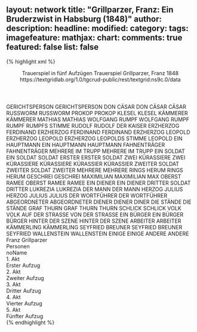 layout: network
title: "Grillparzer, Franz: Ein Bruderzwist in Habsburg (1848)"
author:
description:
headline:
modified:
category:
tags:
imagefeature:
mathjax:
chart:
comments: true
featured: false
list: false
---
{% highlight xml %}
<?xml-model href="https://raw.githubusercontent.com/DLiNa/project/master/rules/lina.rnc"?><?xml-model href="https://raw.githubusercontent.com/DLiNa/project/master/rules/lina.sch"?>
<play xmlns="http://lina.digital">
  <header>
    <title>Ein Bruderzwist in Habsburg</title>
    <subtitle>Trauerspiel in fünf Aufzügen</subtitle>
    <genretitle>Trauerspiel</genretitle>
    <author>Grillparzer, Franz</author>
    <date type="print"/>
    <date type="premiere" when="1872"/>
    <date type="written" when="1848">1848</date>
    <source>https://textgridlab.org/1.0/tgcrud-public/rest/textgrid:ns9c.0/data</source>
  </header>
  <personae>
    <character>
      <name>GERICHTSPERSON</name>
      <alias xml:id="gerichtsperson">
        <name>GERICHTSPERSON</name>
      </alias>
    </character>
    <character>
      <name>DON CÄSAR</name>
      <alias xml:id="don_cäsar">
        <name>DON CÄSAR</name>
      </alias>
      <alias xml:id="cäsar">
        <name>CÄSAR</name>
      </alias>
    </character>
    <character>
      <name>RUSSWORM</name>
      <alias xml:id="russworm">
        <name>RUSSWORM</name>
      </alias>
    </character>
    <character>
      <name>PROKOP</name>
      <alias xml:id="prokop">
        <name>PROKOP</name>
      </alias>
    </character>
    <character>
      <name>KLESEL</name>
      <alias xml:id="klesel">
        <name>KLESEL</name>
      </alias>
    </character>
    <character>
      <name>KÄMMERER</name>
      <alias xml:id="kämmerer">
        <name>KÄMMERER</name>
      </alias>
    </character>
    <character>
      <name>MATHIAS</name>
      <alias xml:id="mathias">
        <name>MATHIAS</name>
      </alias>
    </character>
    <character>
      <name>WOLFGANG RUMPF</name>
      <alias xml:id="wolfgang_rumpf">
        <name>WOLFGANG RUMPF</name>
      </alias>
      <alias xml:id="rumpf">
        <name>RUMPF</name>
      </alias>
      <alias xml:id="rumpfs_stimme">
        <name>RUMPFS STIMME</name>
      </alias>
    </character>
    <character>
      <name>RUDOLF</name>
      <alias xml:id="rudolf">
        <name>RUDOLF</name>
      </alias>
      <alias xml:id="der_kaiser">
        <name>DER KAISER</name>
      </alias>
    </character>
    <character>
      <name>ERZHERZOG FERDINAND</name>
      <alias xml:id="erzherzog_ferdinand">
        <name>ERZHERZOG FERDINAND</name>
      </alias>
      <alias xml:id="ferdinand">
        <name>FERDINAND</name>
      </alias>
    </character>
    <character>
      <name>ERZHERZOG LEOPOLD</name>
      <alias xml:id="erzherzog_leopold">
        <name>ERZHERZOG LEOPOLD</name>
      </alias>
      <alias xml:id="erzherzog_leopolds_stimme">
        <name>ERZHERZOG LEOPOLDS STIMME</name>
      </alias>
      <alias xml:id="leopold">
        <name>LEOPOLD</name>
      </alias>
    </character>
    <character>
      <name>EIN HAUPTMANN</name>
      <alias xml:id="ein_hauptmann">
        <name>EIN HAUPTMANN</name>
      </alias>
      <alias xml:id="hauptmann">
        <name>HAUPTMANN</name>
      </alias>
    </character>
    <character>
      <name>FAHNENTRÄGER</name>
      <alias xml:id="fahnenträger">
        <name>FAHNENTRÄGER</name>
      </alias>
    </character>
    <character>
      <name>MEHRERE IM TRUPP</name>
      <alias xml:id="mehrere_im_trupp">
        <name>MEHRERE IM TRUPP</name>
      </alias>
    </character>
    <character>
      <name>EIN SOLDAT</name>
      <alias xml:id="ein_soldat">
        <name>EIN SOLDAT</name>
      </alias>
      <alias xml:id="soldat">
        <name>SOLDAT</name>
      </alias>
      <alias xml:id="erster">
        <name>ERSTER</name>
      </alias>
      <alias xml:id="erster_soldat">
        <name>ERSTER SOLDAT</name>
      </alias>
    </character>
    <character>
      <name>ZWEI KÜRASSIERE</name>
      <alias xml:id="zwei_kürassiere">
        <name>ZWEI KÜRASSIERE</name>
      </alias>
      <alias xml:id="kürassiere">
        <name>KÜRASSIERE</name>
      </alias>
    </character>
    <character>
      <name>KÜRASSIER</name>
      <alias xml:id="kürassier">
        <name>KÜRASSIER</name>
      </alias>
    </character>
    <character>
      <name>ZWEITER SOLDAT</name>
      <alias xml:id="zweiter_soldat">
        <name>ZWEITER SOLDAT</name>
      </alias>
      <alias xml:id="zweiter">
        <name>ZWEITER</name>
      </alias>
    </character>
    <character>
      <name>MEHRERE</name>
      <alias xml:id="mehrere">
        <name>MEHRERE</name>
      </alias>
    </character>
    <character>
      <name>RINGS HERUM</name>
      <alias xml:id="rings_herum">
        <name>RINGS HERUM</name>
      </alias>
    </character>
    <character>
      <name>GESCHREI</name>
      <alias xml:id="geschrei">
        <name>GESCHREI</name>
      </alias>
    </character>
    <character>
      <name>MAXIMILIAN</name>
      <alias xml:id="maximilian">
        <name>MAXIMILIAN</name>
      </alias>
      <alias xml:id="max">
        <name>MAX</name>
      </alias>
    </character>
    <character>
      <name>OBERST RAMEE</name>
      <alias xml:id="oberst_ramee">
        <name>OBERST RAMEE</name>
      </alias>
      <alias xml:id="ramee">
        <name>RAMEE</name>
      </alias>
    </character>
    <character>
      <name>EIN DIENER</name>
      <alias xml:id="ein_diener">
        <name>EIN DIENER</name>
      </alias>
    </character>
    <character>
      <name>DRITTER SOLDAT</name>
      <alias xml:id="dritter">
        <name>DRITTER</name>
      </alias>
    </character>
    <character>
      <name>LUKREZIA</name>
      <alias xml:id="lukrezia">
        <name>LUKREZIA</name>
      </alias>
    </character>
    <character>
      <name>DER MANN</name>
      <alias xml:id="der_mann">
        <name>DER MANN</name>
      </alias>
    </character>
    <character>
      <name>HERZOG JULIUS</name>
      <alias xml:id="herzog_julius">
        <name>HERZOG JULIUS</name>
      </alias>
      <alias xml:id="julius">
        <name>JULIUS</name>
      </alias>
    </character>
    <character>
      <name>DER WORTFÜHRER</name>
      <alias xml:id="der_wortführer">
        <name>DER WORTFÜHRER</name>
      </alias>
    </character>
    <character>
      <name>ABGEORDNETER</name>
      <alias xml:id="abgeordneter">
        <name>ABGEORDNETER</name>
      </alias>
    </character>
    <character>
      <name>DIENER</name>
      <alias xml:id="diener">
        <name>DIENER</name>
      </alias>
      <alias xml:id="diner">
        <name>DINER</name>
      </alias>
    </character>
    <character>
      <name>DIE STÄNDE</name>
      <alias xml:id="die_stände">
        <name>DIE STÄNDE</name>
      </alias>
    </character>
    <character>
      <name>GRAF THURN</name>
      <alias xml:id="graf_thurn">
        <name>GRAF THURN</name>
      </alias>
      <alias xml:id="thurn">
        <name>THURN</name>
      </alias>
    </character>
    <character>
      <name>SCHLICK</name>
      <alias xml:id="schlick">
        <name>SCHLICK</name>
      </alias>
    </character>
    <character>
      <name>VOLK</name>
      <alias xml:id="volk">
        <name>VOLK</name>
      </alias>
      <alias xml:id="auf_der_strasse">
        <name>AUF DER STRASSE</name>
      </alias>
      <alias xml:id="von_der_strasse">
        <name>VON DER STRASSE</name>
      </alias>
    </character>
    <character>
      <name>EIN BÜRGER</name>
      <alias xml:id="ein_bürger">
        <name>EIN BÜRGER</name>
      </alias>
      <alias xml:id="bürger">
        <name>BÜRGER</name>
      </alias>
    </character>
    <character>
      <name>HINTER DER SZENE</name>
      <alias xml:id="hinter_der_szene">
        <name>HINTER DER SZENE</name>
      </alias>
    </character>
    <character>
      <name>ARBEITER</name>
      <alias xml:id="arbeiter">
        <name>ARBEITER</name>
      </alias>
    </character>
    <character>
      <name>KÄMMERLING</name>
      <alias xml:id="kämmerling">
        <name>KÄMMERLING</name>
      </alias>
    </character>
    <character>
      <name>SEYFRIED BREUNER</name>
      <alias xml:id="seyfried_breuner">
        <name>SEYFRIED BREUNER</name>
      </alias>
      <alias xml:id="seyfried">
        <name>SEYFRIED</name>
      </alias>
    </character>
    <character>
      <name>WALLENSTEIN</name>
      <alias xml:id="wallenstein">
        <name>WALLENSTEIN</name>
      </alias>
    </character>
    <character>
      <name>EINIGE</name>
      <alias xml:id="einige">
        <name>EINIGE</name>
      </alias>
    </character>
    <character>
      <name>ANDERE</name>
      <alias xml:id="andere">
        <name>ANDERE</name>
      </alias>
    </character>
  </personae>
  <text>
    <div>
      <head>Franz Grillparzer</head>
    </div>
    <div>
      <head>Personen</head>
      <div>
        <head>noName</head>
      </div>
    </div>
    <div>
      <head>1. Akt</head>
      <div>
        <head>Erster Aufzug</head>
        <sp who="#gerichtsperson">
          <amount n="5" unit="speech_acts"/>
          <amount n="39" unit="words"/>
          <amount n="6" unit="lines"/>
          <amount n="210" unit="chars"/>
        </sp>
        <sp who="#don_cäsar">
          <amount n="22" unit="speech_acts"/>
          <amount n="727" unit="words"/>
          <amount n="101" unit="lines"/>
          <amount n="3905" unit="chars"/>
        </sp>
        <sp who="#russworm">
          <amount n="2" unit="speech_acts"/>
          <amount n="172" unit="words"/>
          <amount n="24" unit="lines"/>
          <amount n="916" unit="chars"/>
        </sp>
        <sp who="#prokop">
          <amount n="2" unit="speech_acts"/>
          <amount n="19" unit="words"/>
          <amount n="3" unit="lines"/>
          <amount n="107" unit="chars"/>
        </sp>
        <sp who="#klesel">
          <amount n="23" unit="speech_acts"/>
          <amount n="400" unit="words"/>
          <amount n="61" unit="lines"/>
          <amount n="2167" unit="chars"/>
        </sp>
        <sp who="#kämmerer">
          <amount n="4" unit="speech_acts"/>
          <amount n="31" unit="words"/>
          <amount n="6" unit="lines"/>
          <amount n="179" unit="chars"/>
        </sp>
        <sp who="#mathias">
          <amount n="19" unit="speech_acts"/>
          <amount n="264" unit="words"/>
          <amount n="43" unit="lines"/>
          <amount n="1397" unit="chars"/>
        </sp>
        <sp who="#rumpf">
          <amount n="34" unit="speech_acts"/>
          <amount n="473" unit="words"/>
          <amount n="82" unit="lines"/>
          <amount n="2655" unit="chars"/>
        </sp>
        <sp who="#rudolf">
          <amount n="45" unit="speech_acts"/>
          <amount n="1461" unit="words"/>
          <amount n="203" unit="lines"/>
          <amount n="7697" unit="chars"/>
        </sp>
        <sp who="#erzherzog_ferdinand">
          <amount n="24" unit="speech_acts"/>
          <amount n="528" unit="words"/>
          <amount n="74" unit="lines"/>
          <amount n="2850" unit="chars"/>
        </sp>
        <sp who="#erzherzog_leopolds_stimme">
          <amount n="1" unit="speech_acts"/>
          <amount n="2" unit="words"/>
          <amount n="1" unit="lines"/>
          <amount n="6" unit="chars"/>
        </sp>
        <sp who="#erzherzog_leopold">
          <amount n="1" unit="speech_acts"/>
          <amount n="4" unit="words"/>
          <amount n="1" unit="lines"/>
          <amount n="17" unit="chars"/>
        </sp>
      </div>
    </div>
    <div>
      <head>2. Akt</head>
      <div>
        <head>Zweiter Aufzug</head>
        <sp who="#ein_hauptmann">
          <amount n="1" unit="speech_acts"/>
          <amount n="17" unit="words"/>
          <amount n="2" unit="lines"/>
          <amount n="85" unit="chars"/>
        </sp>
        <sp who="#fahnenträger">
          <amount n="4" unit="speech_acts"/>
          <amount n="306" unit="words"/>
          <amount n="39" unit="lines"/>
          <amount n="1626" unit="chars"/>
        </sp>
        <sp who="#hauptmann">
          <amount n="15" unit="speech_acts"/>
          <amount n="223" unit="words"/>
          <amount n="35" unit="lines"/>
          <amount n="1209" unit="chars"/>
        </sp>
        <sp who="#mehrere_im_trupp">
          <amount n="1" unit="speech_acts"/>
          <amount n="11" unit="words"/>
          <amount n="1" unit="lines"/>
          <amount n="47" unit="chars"/>
        </sp>
        <sp who="#ramee">
          <amount n="17" unit="speech_acts"/>
          <amount n="368" unit="words"/>
          <amount n="53" unit="lines"/>
          <amount n="1902" unit="chars"/>
        </sp>
        <sp who="#ein_soldat">
          <amount n="1" unit="speech_acts"/>
          <amount n="4" unit="words"/>
          <amount n="1" unit="lines"/>
          <amount n="20" unit="chars"/>
        </sp>
        <sp who="#zwei_kürassiere #kürassier">
          <amount n="1" unit="speech_acts"/>
          <amount n="4" unit="words"/>
          <amount n="1" unit="lines"/>
          <amount n="19" unit="chars"/>
        </sp>
        <sp who="#soldat">
          <amount n="3" unit="speech_acts"/>
          <amount n="69" unit="words"/>
          <amount n="9" unit="lines"/>
          <amount n="354" unit="chars"/>
        </sp>
        <sp who="#kürassier">
          <amount n="2" unit="speech_acts"/>
          <amount n="9" unit="words"/>
          <amount n="2" unit="lines"/>
          <amount n="40" unit="chars"/>
        </sp>
        <sp who="#kürassiere #kürassier">
          <amount n="1" unit="speech_acts"/>
          <amount n="3" unit="words"/>
          <amount n="1" unit="lines"/>
          <amount n="17" unit="chars"/>
        </sp>
        <sp who="#zweiter_soldat">
          <amount n="2" unit="speech_acts"/>
          <amount n="59" unit="words"/>
          <amount n="9" unit="lines"/>
          <amount n="338" unit="chars"/>
        </sp>
        <sp who="#mehrere">
          <amount n="1" unit="speech_acts"/>
          <amount n="3" unit="words"/>
          <amount n="1" unit="lines"/>
          <amount n="18" unit="chars"/>
        </sp>
        <sp who="#rings_herum">
          <amount n="1" unit="speech_acts"/>
          <amount n="10" unit="words"/>
          <amount n="3" unit="lines"/>
          <amount n="45" unit="chars"/>
        </sp>
        <sp who="#geschrei">
          <amount n="2" unit="speech_acts"/>
          <amount n="5" unit="words"/>
          <amount n="2" unit="lines"/>
          <amount n="35" unit="chars"/>
        </sp>
        <sp who="#klesel">
          <amount n="47" unit="speech_acts"/>
          <amount n="970" unit="words"/>
          <amount n="141" unit="lines"/>
          <amount n="5386" unit="chars"/>
        </sp>
        <sp who="#maximilian">
          <amount n="1" unit="speech_acts"/>
          <amount n="16" unit="words"/>
          <amount n="2" unit="lines"/>
          <amount n="81" unit="chars"/>
        </sp>
        <sp who="#erzherzog_leopold">
          <amount n="2" unit="speech_acts"/>
          <amount n="45" unit="words"/>
          <amount n="6" unit="lines"/>
          <amount n="220" unit="chars"/>
        </sp>
        <sp who="#oberst_ramee">
          <amount n="1" unit="speech_acts"/>
          <amount n="2" unit="words"/>
          <amount n="1" unit="lines"/>
          <amount n="16" unit="chars"/>
        </sp>
        <sp who="#leopold">
          <amount n="29" unit="speech_acts"/>
          <amount n="332" unit="words"/>
          <amount n="48" unit="lines"/>
          <amount n="1790" unit="chars"/>
        </sp>
        <sp who="#erster">
          <amount n="8" unit="speech_acts"/>
          <amount n="107" unit="words"/>
          <amount n="15" unit="lines"/>
          <amount n="552" unit="chars"/>
        </sp>
        <sp who="#zweiter">
          <amount n="4" unit="speech_acts"/>
          <amount n="27" unit="words"/>
          <amount n="5" unit="lines"/>
          <amount n="110" unit="chars"/>
        </sp>
        <sp who="#erster_soldat">
          <amount n="1" unit="speech_acts"/>
          <amount n="9" unit="words"/>
          <amount n="1" unit="lines"/>
          <amount n="58" unit="chars"/>
        </sp>
        <sp who="#mathias">
          <amount n="36" unit="speech_acts"/>
          <amount n="744" unit="words"/>
          <amount n="104" unit="lines"/>
          <amount n="3932" unit="chars"/>
        </sp>
        <sp who="#ein_diener">
          <amount n="1" unit="speech_acts"/>
          <amount n="3" unit="words"/>
          <amount n="1" unit="lines"/>
          <amount n="21" unit="chars"/>
        </sp>
        <sp who="#max">
          <amount n="26" unit="speech_acts"/>
          <amount n="827" unit="words"/>
          <amount n="118" unit="lines"/>
          <amount n="4511" unit="chars"/>
        </sp>
        <sp who="#ferdinand">
          <amount n="26" unit="speech_acts"/>
          <amount n="449" unit="words"/>
          <amount n="64" unit="lines"/>
          <amount n="2446" unit="chars"/>
        </sp>
        <sp who="#ferdinand #leopold">
          <amount n="1" unit="speech_acts"/>
          <amount n="2" unit="words"/>
          <amount n="1" unit="lines"/>
          <amount n="11" unit="chars"/>
        </sp>
        <sp who="#ferdinand #leopold">
          <amount n="1" unit="speech_acts"/>
          <amount n="2" unit="words"/>
          <amount n="1" unit="lines"/>
          <amount n="12" unit="chars"/>
        </sp>
        <sp who="#prokop">
          <amount n="10" unit="speech_acts"/>
          <amount n="145" unit="words"/>
          <amount n="23" unit="lines"/>
          <amount n="791" unit="chars"/>
        </sp>
        <sp who="#dritter">
          <amount n="1" unit="speech_acts"/>
          <amount n="23" unit="words"/>
          <amount n="4" unit="lines"/>
          <amount n="134" unit="chars"/>
        </sp>
        <sp who="#lukrezia">
          <amount n="2" unit="speech_acts"/>
          <amount n="9" unit="words"/>
          <amount n="2" unit="lines"/>
          <amount n="41" unit="chars"/>
        </sp>
        <sp who="#erzherzog_ferdinand">
          <amount n="2" unit="speech_acts"/>
          <amount n="20" unit="words"/>
          <amount n="4" unit="lines"/>
          <amount n="94" unit="chars"/>
        </sp>
        <sp who="#don_cäsar">
          <amount n="1" unit="speech_acts"/>
          <amount n="6" unit="words"/>
          <amount n="1" unit="lines"/>
          <amount n="31" unit="chars"/>
        </sp>
      </div>
    </div>
    <div>
      <head>3. Akt</head>
      <div>
        <head>Dritter Aufzug</head>
        <sp who="#rudolf">
          <amount n="60" unit="speech_acts"/>
          <amount n="3871" unit="words"/>
          <amount n="507" unit="lines"/>
          <amount n="20764" unit="chars"/>
        </sp>
        <sp who="#der_mann">
          <amount n="1" unit="speech_acts"/>
          <amount n="8" unit="words"/>
          <amount n="1" unit="lines"/>
          <amount n="45" unit="chars"/>
        </sp>
        <sp who="#herzog_julius">
          <amount n="3" unit="speech_acts"/>
          <amount n="48" unit="words"/>
          <amount n="7" unit="lines"/>
          <amount n="247" unit="chars"/>
        </sp>
        <sp who="#julius">
          <amount n="39" unit="speech_acts"/>
          <amount n="587" unit="words"/>
          <amount n="81" unit="lines"/>
          <amount n="3042" unit="chars"/>
        </sp>
        <sp who="#prokop">
          <amount n="11" unit="speech_acts"/>
          <amount n="160" unit="words"/>
          <amount n="26" unit="lines"/>
          <amount n="872" unit="chars"/>
        </sp>
        <sp who="#wolfgang_rumpf">
          <amount n="1" unit="speech_acts"/>
          <amount n="3" unit="words"/>
          <amount n="1" unit="lines"/>
          <amount n="15" unit="chars"/>
        </sp>
        <sp who="#rumpf">
          <amount n="11" unit="speech_acts"/>
          <amount n="187" unit="words"/>
          <amount n="29" unit="lines"/>
          <amount n="1059" unit="chars"/>
        </sp>
        <sp who="#zweiter">
          <amount n="1" unit="speech_acts"/>
          <amount n="77" unit="words"/>
          <amount n="11" unit="lines"/>
          <amount n="433" unit="chars"/>
        </sp>
        <sp who="#der_wortführer">
          <amount n="1" unit="speech_acts"/>
          <amount n="40" unit="words"/>
          <amount n="6" unit="lines"/>
          <amount n="221" unit="chars"/>
        </sp>
        <sp who="#abgeordneter">
          <amount n="2" unit="speech_acts"/>
          <amount n="19" unit="words"/>
          <amount n="3" unit="lines"/>
          <amount n="103" unit="chars"/>
        </sp>
        <sp who="#diener">
          <amount n="3" unit="speech_acts"/>
          <amount n="33" unit="words"/>
          <amount n="6" unit="lines"/>
          <amount n="209" unit="chars"/>
        </sp>
        <sp who="#die_stände">
          <amount n="1" unit="speech_acts"/>
          <amount n="10" unit="words"/>
          <amount n="1" unit="lines"/>
          <amount n="45" unit="chars"/>
        </sp>
        <sp who="#erzherzog_leopold">
          <amount n="1" unit="speech_acts"/>
          <amount n="8" unit="words"/>
          <amount n="2" unit="lines"/>
          <amount n="46" unit="chars"/>
        </sp>
        <sp who="#leopold">
          <amount n="8" unit="speech_acts"/>
          <amount n="184" unit="words"/>
          <amount n="25" unit="lines"/>
          <amount n="966" unit="chars"/>
        </sp>
        <sp who="#klesel">
          <amount n="8" unit="speech_acts"/>
          <amount n="149" unit="words"/>
          <amount n="20" unit="lines"/>
          <amount n="802" unit="chars"/>
        </sp>
        <sp who="#rumpfs_stimme">
          <amount n="1" unit="speech_acts"/>
          <amount n="2" unit="words"/>
          <amount n="1" unit="lines"/>
          <amount n="22" unit="chars"/>
        </sp>
        <sp who="#graf_thurn">
          <amount n="1" unit="speech_acts"/>
          <amount n="30" unit="words"/>
          <amount n="4" unit="lines"/>
          <amount n="161" unit="chars"/>
        </sp>
        <sp who="#schlick">
          <amount n="2" unit="speech_acts"/>
          <amount n="23" unit="words"/>
          <amount n="3" unit="lines"/>
          <amount n="115" unit="chars"/>
        </sp>
        <sp who="#thurn">
          <amount n="2" unit="speech_acts"/>
          <amount n="65" unit="words"/>
          <amount n="9" unit="lines"/>
          <amount n="358" unit="chars"/>
        </sp>
        <sp who="#ramee">
          <amount n="1" unit="speech_acts"/>
          <amount n="5" unit="words"/>
          <amount n="1" unit="lines"/>
          <amount n="28" unit="chars"/>
        </sp>
        <sp who="#volk">
          <amount n="1" unit="speech_acts"/>
          <amount n="5" unit="words"/>
          <amount n="1" unit="lines"/>
          <amount n="34" unit="chars"/>
        </sp>
      </div>
    </div>
    <div>
      <head>4. Akt</head>
      <div>
        <head>Vierter Aufzug</head>
        <sp who="#ein_bürger">
          <amount n="1" unit="speech_acts"/>
          <amount n="23" unit="words"/>
          <amount n="3" unit="lines"/>
          <amount n="136" unit="chars"/>
        </sp>
        <sp who="#prokop">
          <amount n="6" unit="speech_acts"/>
          <amount n="93" unit="words"/>
          <amount n="14" unit="lines"/>
          <amount n="487" unit="chars"/>
        </sp>
        <sp who="#bürger">
          <amount n="3" unit="speech_acts"/>
          <amount n="30" unit="words"/>
          <amount n="5" unit="lines"/>
          <amount n="158" unit="chars"/>
        </sp>
        <sp who="#ramee">
          <amount n="2" unit="speech_acts"/>
          <amount n="65" unit="words"/>
          <amount n="8" unit="lines"/>
          <amount n="333" unit="chars"/>
        </sp>
        <sp who="#cäsar">
          <amount n="2" unit="speech_acts"/>
          <amount n="156" unit="words"/>
          <amount n="22" unit="lines"/>
          <amount n="801" unit="chars"/>
        </sp>
        <sp who="#lukrezia">
          <amount n="14" unit="speech_acts"/>
          <amount n="210" unit="words"/>
          <amount n="29" unit="lines"/>
          <amount n="1064" unit="chars"/>
        </sp>
        <sp who="#don_cäsar">
          <amount n="16" unit="speech_acts"/>
          <amount n="895" unit="words"/>
          <amount n="120" unit="lines"/>
          <amount n="4871" unit="chars"/>
        </sp>
        <sp who="#hauptmann">
          <amount n="3" unit="speech_acts"/>
          <amount n="33" unit="words"/>
          <amount n="5" unit="lines"/>
          <amount n="166" unit="chars"/>
        </sp>
        <sp who="#thurn">
          <amount n="13" unit="speech_acts"/>
          <amount n="641" unit="words"/>
          <amount n="85" unit="lines"/>
          <amount n="3432" unit="chars"/>
        </sp>
        <sp who="#schlick">
          <amount n="5" unit="speech_acts"/>
          <amount n="43" unit="words"/>
          <amount n="6" unit="lines"/>
          <amount n="228" unit="chars"/>
        </sp>
        <sp who="#julius">
          <amount n="21" unit="speech_acts"/>
          <amount n="735" unit="words"/>
          <amount n="102" unit="lines"/>
          <amount n="3958" unit="chars"/>
        </sp>
        <sp who="#rumpf">
          <amount n="13" unit="speech_acts"/>
          <amount n="226" unit="words"/>
          <amount n="31" unit="lines"/>
          <amount n="1205" unit="chars"/>
        </sp>
        <sp who="#diner">
          <amount n="1" unit="speech_acts"/>
          <amount n="8" unit="words"/>
          <amount n="1" unit="lines"/>
          <amount n="43" unit="chars"/>
        </sp>
        <sp who="#diener">
          <amount n="2" unit="speech_acts"/>
          <amount n="65" unit="words"/>
          <amount n="8" unit="lines"/>
          <amount n="327" unit="chars"/>
        </sp>
        <sp who="#der_kaiser">
          <amount n="1" unit="speech_acts"/>
          <amount n="11" unit="words"/>
          <amount n="3" unit="lines"/>
          <amount n="59" unit="chars"/>
        </sp>
        <sp who="#hinter_der_szene">
          <amount n="1" unit="speech_acts"/>
          <amount n="4" unit="words"/>
          <amount n="1" unit="lines"/>
          <amount n="16" unit="chars"/>
        </sp>
        <sp who="#arbeiter">
          <amount n="1" unit="speech_acts"/>
          <amount n="21" unit="words"/>
          <amount n="3" unit="lines"/>
          <amount n="101" unit="chars"/>
        </sp>
        <sp who="#rudolf">
          <amount n="12" unit="speech_acts"/>
          <amount n="1446" unit="words"/>
          <amount n="184" unit="lines"/>
          <amount n="7625" unit="chars"/>
        </sp>
        <sp who="#ferdinand">
          <amount n="2" unit="speech_acts"/>
          <amount n="43" unit="words"/>
          <amount n="6" unit="lines"/>
          <amount n="216" unit="chars"/>
        </sp>
        <sp who="#max">
          <amount n="3" unit="speech_acts"/>
          <amount n="44" unit="words"/>
          <amount n="6" unit="lines"/>
          <amount n="226" unit="chars"/>
        </sp>
      </div>
    </div>
    <div>
      <head>5. Akt</head>
      <div>
        <head>Fünfter Aufzug</head>
        <sp who="#ferdinand">
          <amount n="63" unit="speech_acts"/>
          <amount n="1919" unit="words"/>
          <amount n="259" unit="lines"/>
          <amount n="10452" unit="chars"/>
        </sp>
        <sp who="#klesel">
          <amount n="27" unit="speech_acts"/>
          <amount n="793" unit="words"/>
          <amount n="107" unit="lines"/>
          <amount n="4273" unit="chars"/>
        </sp>
        <sp who="#kämmerling">
          <amount n="3" unit="speech_acts"/>
          <amount n="50" unit="words"/>
          <amount n="7" unit="lines"/>
          <amount n="271" unit="chars"/>
        </sp>
        <sp who="#seyfried_breuner">
          <amount n="1" unit="speech_acts"/>
          <amount n="4" unit="words"/>
          <amount n="1" unit="lines"/>
          <amount n="20" unit="chars"/>
        </sp>
        <sp who="#seyfried">
          <amount n="5" unit="speech_acts"/>
          <amount n="65" unit="words"/>
          <amount n="9" unit="lines"/>
          <amount n="342" unit="chars"/>
        </sp>
        <sp who="#ein_diener">
          <amount n="2" unit="speech_acts"/>
          <amount n="20" unit="words"/>
          <amount n="3" unit="lines"/>
          <amount n="117" unit="chars"/>
        </sp>
        <sp who="#wallenstein">
          <amount n="17" unit="speech_acts"/>
          <amount n="430" unit="words"/>
          <amount n="61" unit="lines"/>
          <amount n="2391" unit="chars"/>
        </sp>
        <sp who="#erzherzog_ferdinand">
          <amount n="1" unit="speech_acts"/>
          <amount n="16" unit="words"/>
          <amount n="2" unit="lines"/>
          <amount n="82" unit="chars"/>
        </sp>
        <sp who="#einige">
          <amount n="1" unit="speech_acts"/>
          <amount n="3" unit="words"/>
          <amount n="1" unit="lines"/>
          <amount n="16" unit="chars"/>
        </sp>
        <sp who="#andere">
          <amount n="1" unit="speech_acts"/>
          <amount n="6" unit="words"/>
          <amount n="1" unit="lines"/>
          <amount n="27" unit="chars"/>
        </sp>
        <sp who="#mathias">
          <amount n="13" unit="speech_acts"/>
          <amount n="297" unit="words"/>
          <amount n="40" unit="lines"/>
          <amount n="1505" unit="chars"/>
        </sp>
        <sp who="#julius">
          <amount n="4" unit="speech_acts"/>
          <amount n="123" unit="words"/>
          <amount n="16" unit="lines"/>
          <amount n="643" unit="chars"/>
        </sp>
        <sp who="#auf_der_strasse">
          <amount n="1" unit="speech_acts"/>
          <amount n="2" unit="words"/>
          <amount n="1" unit="lines"/>
          <amount n="14" unit="chars"/>
        </sp>
        <sp who="#mehrere">
          <amount n="1" unit="speech_acts"/>
          <amount n="19" unit="words"/>
          <amount n="2" unit="lines"/>
          <amount n="84" unit="chars"/>
        </sp>
        <sp who="#von_der_strasse">
          <amount n="1" unit="speech_acts"/>
          <amount n="2" unit="words"/>
          <amount n="1" unit="lines"/>
          <amount n="14" unit="chars"/>
        </sp>
      </div>
    </div>
  </text>
</play>
{% endhighlight %}